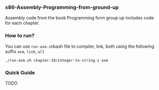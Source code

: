 ### x86-Assembly-Programming-from-ground-up

Assembly code from the book Programming form group up includes code for each chapter.


### How  to run?

You can use `run-asm.sh`bash file to compiler, link, both using the following suffix `asm`, `link`, `all`

```
./run-asm.sh chapter-10/integer-to-string.s asm
```

### Quick Guide

TODO
